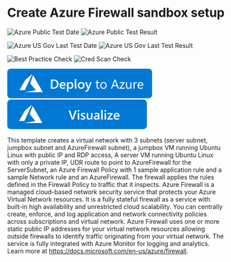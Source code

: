 # Create Azure Firewall sandbox setup

![Azure Public Test Date](https://azurequickstartsservice.blob.core.windows.net/badges/101-azurefirewall-with-firewallpolicy-sandbox-linux/PublicLastTestDate.svg)
![Azure Public Test Result](https://azurequickstartsservice.blob.core.windows.net/badges/101-azurefirewall-with-firewallpolicy-sandbox-linux/PublicDeployment.svg)

![Azure US Gov Last Test Date](https://azurequickstartsservice.blob.core.windows.net/badges/101-azurefirewall-with-firewallpolicy-sandbox-linux/FairfaxLastTestDate.svg)
![Azure US Gov Last Test Result](https://azurequickstartsservice.blob.core.windows.net/badges/101-azurefirewall-with-firewallpolicy-sandbox-linux/FairfaxDeployment.svg)
    
![Best Practice Check](https://azurequickstartsservice.blob.core.windows.net/badges/101-azurefirewall-with-firewallpolicy-sandbox-linux/BestPracticeResult.svg)
![Cred Scan Check](https://azurequickstartsservice.blob.core.windows.net/badges/101-azurefirewall-with-firewallpolicy-sandbox-linux/CredScanResult.svg)
    
[![Deploy To Azure](https://raw.githubusercontent.com/Azure/azure-quickstart-templates/master/1-CONTRIBUTION-GUIDE/images/deploytoazure.svg?sanitize=true)]("https://portal.azure.com/#create/Microsoft.Template/uri/https%3A%2F%2Fraw.githubusercontent.com%2FAzure%2Fazure-quickstart-templates%2Fmaster%2F101-azurefirewall-with-firewallpolicy-sandbox-linux%2Fazuredeploy.json")  [![Visualize](https://raw.githubusercontent.com/Azure/azure-quickstart-templates/master/1-CONTRIBUTION-GUIDE/images/visualizebutton.svg?sanitize=true)]("http://armviz.io/#/?load=https%3A%2F%2Fraw.githubusercontent.com%2FAzure%2Fazure-quickstart-templates%2Fmaster%2F101-azurefirewall-with-firewallpolicy-sandbox-linux%2Fazuredeploy.json")






This template creates a virtual network with 3 subnets (server subnet, jumpbox subnet and AzureFirewall subnet), a jumpbox VM running Ubuntu Linux with public IP and RDP access,
A server VM running Ubuntu Linux with only a private IP, UDR route to point to AzureFirewall for the ServerSubnet, an Azure Firewall Policy with 1 sample application rule and
a sample Network rule and an AzureFirewall. The firewall applies the rules defined in the Firewall Policy to traffic that it inspects.
Azure Firewall is a managed cloud-based network security service that protects your Azure Virtual Network resources.
It is a fully stateful firewall as a service with built-in high availability and unrestricted cloud scalability.
You can centrally create, enforce, and log application and network connectivity policies across subscriptions and virtual network.
Azure Firewall uses one or more static public IP addresses for your virtual network resources allowing outside firewalls to identify traffic originating from your virtual network.
The service is fully integrated with Azure Monitor for logging and analytics. Learn more at https://docs.microsoft.com/en-us/azure/firewall.
